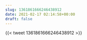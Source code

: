 ```yaml
---
slug: 1361861666246438912
date: 2021-02-17 02:14:58+00:00
draft: false
---
```


{{< tweet 1361861666246438912 >}}
